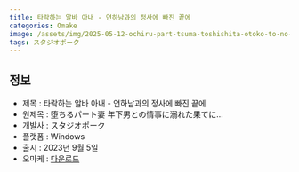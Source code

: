 ```yaml
---
title: 타락하는 알바 아내 - 연하남과의 정사에 빠진 끝에
categories: Omake
image: /assets/img/2025-05-12-ochiru-part-tsuma-toshishita-otoko-to-no-jouji-ni-oboreta-hate-ni-1.jpg
tags: スタジオポーク 
---
```


## 정보

* 제목 : 타락하는 알바 아내 - 연하남과의 정사에 빠진 끝에
* 원제목 : 堕ちるパート妻 年下男との情事に溺れた果てに…
* 개발사 : スタジオポーク
* 플랫폼 : Windows
* 출시 : 2023년 9월 5일
* 오마케 : [다운로드](/assets/omake/ochiru-part-tsuma-toshishita-otoko-to-no-jouji-ni-oboreta-hate-ni.zip)
